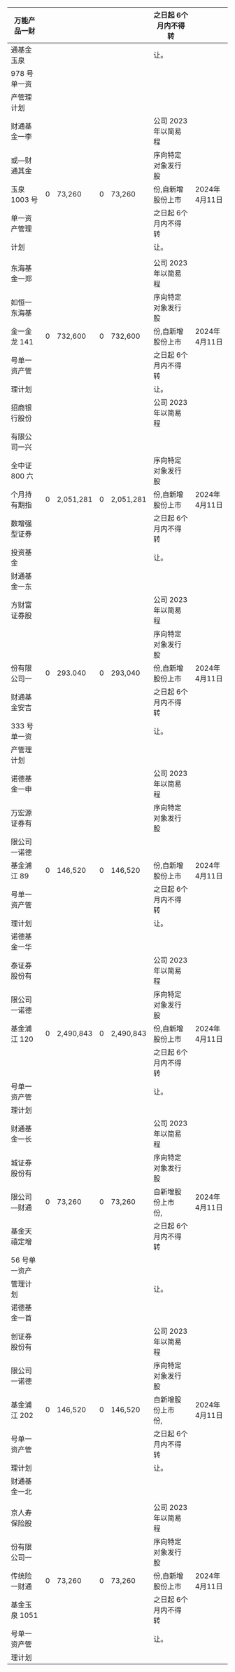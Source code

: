 | 万能产品一财    |   |           |   |           | 之日起 6个月内不得转   |            |
|-----------|---|-----------|---|-----------|---------------|------------|
| 通基金玉泉     |   |           |   |           | 让。            |            |
| 978 号单一资  |   |           |   |           |               |            |
| 产管理计划     |   |           |   |           |               |            |
| 财通基金一李    |   |           |   |           | 公司 2023年以简易程  |            |
| 或—财通其金    |   |           |   |           | 序向特定对象发行股     |            |
| 玉泉 1003 号 | 0 | 73,260    | 0 | 73,260    | 份,自新增股份上市     | 2024年4月11日 |
| 单一资产管理    |   |           |   |           | 之日起 6个月内不得转   |            |
| 计划        |   |           |   |           | 让。            |            |
|           |   |           |   |           |               |            |
| 东海基金一郑    |   |           |   |           | 公司 2023 年以简易程 |            |
| 如恒一东海基    |   |           |   |           | 序向特定对象发行股     |            |
| 金一金龙 141  | 0 | 732,600   | 0 | 732,600   | 份,自新增股份上市     | 2024年4月11日 |
| 号单一资产管    |   |           |   |           | 之日起 6个月内不得转   |            |
| 理计划       |   |           |   |           | 让。            |            |
| 招商银行股份    |   |           |   |           | 公司 2023年以简易程  |            |
| 有限公司一兴    |   |           |   |           |               |            |
| 全中证 800 六 |   |           |   |           | 序向特定对象发行股     |            |
| 个月持有期指    | 0 | 2,051,281 | 0 | 2,051,281 | 份,自新增股份上市     | 2024年4月11日 |
| 数增强型证券    |   |           |   |           | 之日起 6个月内不得转   |            |
| 投资基金      |   |           |   |           | 让。            |            |
| 财通基金一东    |   |           |   |           |               |            |
| 方财富证券股    |   |           |   |           | 公司 2023 年以简易程 |            |
|           |   |           |   |           | 序向特定对象发行股     |            |
| 份有限公司一    | 0 | 293.040   | 0 | 293,040   | 份,自新增股份上市     | 2024年4月11日 |
| 财通基金安吉    |   |           |   |           | 之日起 6个月内不得转   |            |
| 333 号单一资  |   |           |   |           | 让。            |            |
| 产管理计划     |   |           |   |           |               |            |
| 诺德基金一申    |   |           |   |           | 公司 2023 年以简易程 |            |
| 万宏源证券有    |   |           |   |           | 序向特定对象发行股     |            |
| 限公司一诺德    |   |           |   |           |               |            |
| 基金浦江 89   | 0 | 146,520   | 0 | 146,520   | 份,自新增股份上市     | 2024年4月11日 |
| 号单一资产管    |   |           |   |           | 之日起 6个月内不得转   |            |
| 理计划       |   |           |   |           | 让。            |            |
| 诺德基金一华    |   |           |   |           |               |            |
| 泰证券股份有    |   |           |   |           | 公司 2023年以简易程  |            |
| 限公司一诺德    |   |           |   |           | 序向特定对象发行股     |            |
| 基金浦江 120  | 0 | 2,490,843 | 0 | 2,490,843 | 份,自新增股份上市     | 2024年4月11日 |
|           |   |           |   |           | 之日起 6个月内不得转   |            |
| 号单一资产管    |   |           |   |           | 让。            |            |
| 理计划       |   |           |   |           |               |            |
| 财通基金一长    |   |           |   |           | 公司 2023 年以简易程 |            |
| 城证券股份有    |   |           |   |           | 序向特定对象发行股     |            |
| 限公司—财通    | 0 | 73,260    | 0 | 73,260    | 自新增股份上市<br>份, | 2024年4月11日 |
| 基金天禧定增    |   |           |   |           | 之日起 6个月内不得转   |            |
| 56 号单一资产  |   |           |   |           |               |            |
| 管理计划      |   |           |   |           | 让。            |            |
| 诺德基金一首    |   |           |   |           |               |            |
| 创证券股份有    |   |           |   |           | 公司 2023 年以简易程 |            |
| 限公司一诺德    |   |           |   |           | 序向特定对象发行股     |            |
| 基金浦江 202  | 0 | 146,520   | 0 | 146,520   | 自新增股份上市<br>份, | 2024年4月11日 |
| 号单一资产管    |   |           |   |           | 之日起 6个月内不得转   |            |
| 理计划       |   |           |   |           | 让。            |            |
| 财通基金一北    |   |           |   |           |               |            |
|           |   |           |   |           |               |            |
| 京人寿保险股    |   |           |   |           | 公司 2023年以简易程  |            |
| 份有限公司一    |   |           |   |           | 序向特定对象发行股     |            |
| 传统险一财通    | 0 | 73,260    | 0 | 73,260    | 份,自新增股份上市     | 2024年4月11日 |
| 基金玉泉 1051 |   |           |   |           | 之日起 6个月内不得转   |            |
| 号单一资产管    |   |           |   |           | 让。            |            |
| 理计划       |   |           |   |           |               |            |